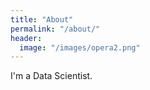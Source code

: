 ```yaml
---
title: "About"
permalink: "/about/"
header:
  image: "/images/opera2.png"
---
```


I'm a Data Scientist.
